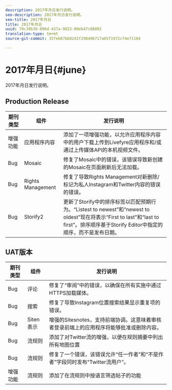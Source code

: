 ```yaml
---
description: 2017年月日发行说明。
seo-description: 2017年月日发行说明。
seo-title: 2017年月日
title: 2017年月日
uuid: 70c39b30-896d-437a-9822-80eb47c08892
translation-type: tm+mt
source-git-commit: 35feb87bb82d1f298496717a65f1972cf4e71104

---
```



# 2017年月日{#june}

2017年月日发行说明。

## Production Release

| **期刊类型** | **组件** | **发行说明** |
|---|---|---|
| 增强功能 | 应用程序内容 | 添加了一项增强功能，以允许应用程序内容中的用户下载上传到Livefyre应用程序和/或通过上传媒体API的本机视频文件。 |
| Bug | Mosaic | 修复了Mosaic中的错误，该错误导致新创建的Mosaic在页面刷新后无法加载。 |
| Bug | Rights Management | 修复了导致Rights Management对新删除/标记为私人Instagram和Twitter内容的错误的错误。 |
| Bug | Storify2 | 更新了Storify中的排序标签以匹配预期行为。“Listest to newest”和“newest to oldest”现在将表示“First to last”和“last to first”。排序顺序基于Storify Editor中指定的顺序，而不是发布日期。 |

## UAT版本

| **期刊类型** | **组件** | **发行说明** |
|---|---|---|
| Bug | 评论 | 修复了“审阅”中的错误，以确保在所有实施中通过HTTPS加载媒体。 |
| Bug | 搜索 | 修复了导致Instagram位置搜索结果显示重复项的错误。 |
| Bug | Siten表示 | 增强的Sitesnotes，支持前端协调。这意味着审核者登录前端上的应用程序将能够批准或删除内容。 |
| Bug | 流规则 | 添加了对Twitter流的增强，以便在规则摘要中列出所有地图位置 |
| Bug | 流规则 | 修复了一个错误，该错误允许“任一作者”和“不是作者”字段同时发布“Twitter流用户”。 |
| 增强功能 | 流规则 | 添加了在流规则中按语言筛选帖子的功能 |

